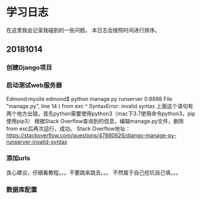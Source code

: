 # 学习日志
在这里我会记录我碰到的一些问题。
本日志会按照时间进行排序。
## 20181014
### 创建Django项目

### 启动测试web服务器
Edmond:mysite edmond$ python manage.py runserver 0:8888
  File "manage.py", line 14
    ) from exc
         ^
SyntaxError: invalid syntax
上面这个语句有两个地方出错，首先python需要使用python3（mac下3.7使用命令python3，pip使用pip3）
根据Stack Overflow查询到的信息，编辑manage.py文件，删除from exc后再次运行，成功。
Stack Overflow地址：https://stackoverflow.com/questions/47880626/django-manage-py-runserver-invalid-syntax
### 添加urls
良心建议，仔细看教程。。。不要跳来跳去。。。
不然属于自己挖坑自己填。。。
### 数据库配置
